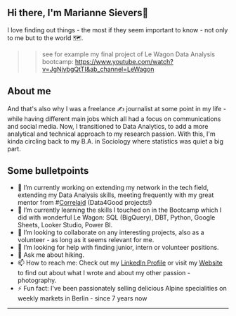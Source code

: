 ## Hi there, I'm Marianne Sievers👋

I love finding out things - the most if they seem important to know - not only to me but to the world 🗺️.
>> see for example my final project of Le Wagon Data Analysis bootcamp: https://www.youtube.com/watch?v=JgNjybgQtTI&ab_channel=LeWagon

## About me
And that's also why I was a freelance ✍️ journalist at some point in my life - while having different main jobs which all had a focus on communications and social media.
Now, I transitioned to Data Analytics, to add a more analytical and technical approach to my research passion. With this, I'm kinda circling back to my B.A. in  Sociology where statistics was quiet a big part.

## Some bulletpoints
- 🔭 I’m currently working on extending my network in the tech field, extending my Data Analysis skills, meeting frequently with my great mentor from #[Correlaid]([url](https://www.correlaid.org/)) (Data4Good projects!)
- 🌱 I’m currently learning the skills I touched on in the Bootcamp which I did with wonderful Le Wagon: SQL (BigQuery), DBT, Python, Google Sheets, Looker Studio, Power BI.
-  👯 I’m looking to collaborate on any interesting projects, also as a volunteer - as long as it seems relevant for me.
- 🤔 I’m looking for help with finding junior, intern or volunteer positions.
- 💬 Ask me about hiking.
- 📫 How to reach me: Check out my [LinkedIn Profile]([url](https://www.linkedin.com/in/mariannesievers/)) or visit my [Website]([url](https://www.whatneedstobeshot.com/)) to find out about what I wrote and about my other passion - photography.
- ⚡ Fun fact: I've been passionately selling delicious Alpine specialities on weekly markets in Berlin - since 7 years now
---

